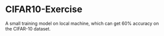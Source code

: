 # CIFAR10-Exercise

A small training model on local machine, which can get 60% accuracy on the CIFAR-10 dataset.
